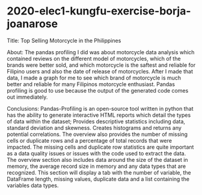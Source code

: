 # 2020-elec1-kungfu-exercise-borja-joanarose

Title: Top Selling Motorcycle in the Philippines


About: The pandas profiling I did was about motorcycle data analysis which contained reviews on the different model of motorcycles, which of the brands were better sold, and which motorcycle is the saftest and reliable for Filipino users and also the date of release of motorcycles. After I made that data, I made a graph for me to see which brand of motorcycle is much better and reliable for many Filipinos motorcycle enthusiast. Pandas profiling is good to use because the output of the generated code comes out immediately.


Conclusions: Pandas-Profiling is an open-source tool written in python that has the ability to generate interactive HTML reports which detail the types of data within the dataset; Provides descriptive statistics including data, standard deviation and skewness. Creates histograms and returns any potential correlations. The overview also provides the number of missing cells or duplicate rows and a percentage of total records that were impacted. The missing cells and duplicate row statistics are quite important as a data quality issues or issues with the code used to extract the data. The overview section also includes data around the size of the dataset in memory, the average record size in memory and any data types that are recognized. This section will display a tab with the number of variable, the DataFrame length, missing values, duplicate data and a list containing the variables data types.
